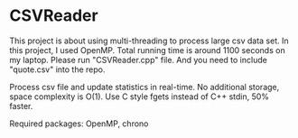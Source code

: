 # CSVReader
This project is about using multi-threading to process large csv data set.
In this project, I used OpenMP. Total running time is around 1100 seconds on my laptop.
Please run "CSVReader.cpp" file. And you need to include "quote.csv" into the repo.

Process csv file and update statistics in real-time. No additional storage, space complexity is O(1).
Use C style fgets instead of C++ stdin, 50% faster.

Required packages: OpenMP, chrono
